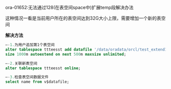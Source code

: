 

ora-01652:无法通过128(在表空间space中)扩展temp段解决办法

这种情况一看是当前用户所在的表空间达到32G大小上限，需要增加一个新的表空间

**解决方法**

```sql
–-1.为用户追加第1个表空间
alter tablespace ttteesst add datafile '/data/oradata/orcl/test_extend1.dbf'
size 1000m autoextend on next 500m maxsize unlimited;

–-2.关联新表空间
alter tablespace ttteesst online;

–-3.检查表空间数据文件
select name from v$datafile;
```
